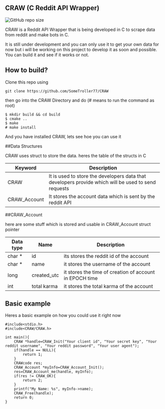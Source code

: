 ## CRAW (C Reddit API Wrapper)
![GitHub repo size](https://img.shields.io/github/repo-size/SomeTroller77/CRAW)

CRAW is a Reddit API Wrapper that is being developed in C to scrape data from reddit and make bots in C.

It is still under development and you can only use it to get your own data for now but i will be working on this project to develop it as soon and possible.
You can build it and see if it works or not.

## How to build?

Clone this repo using
```
git clone https://github.com/SomeTroller77/CRAW
```

then go into the CRAW Directory and do
(# means to run the command as root)
```
$ mkdir build && cd build
$ cmake ..
$ make
# make install
```

And you have installed CRAW, lets see hoe you can use it

##Data Structures

CRAW uses struct to store the data. heres the table of the structs in C

| Keyword | Description |
| --- | --- |
| CRAW | It is used to store the developers data that developers provide which will be used to send requests |
| CRAW_Account | It stores the account data which is sent by the reddit API |

##CRAW_Account

here are some stuff which is stored and usable in CRAW_Account struct pointer

| Data type | Name | Description |
| --------- | ---- | ----------- |
| char * | id | its stores the reddit id of the account |
| char * | name | it stores the username of the account |
| long | created_utc | it stores the time of creation of account in EPOCH time |
| int | total karma | it stores the total karma of the account |


## Basic example

Heres a basic example on how you could use it right now

```
#include<stdio.h>
#include<CRAW/CRAW.h>

int main(){
	CRAW *handle=CRAW_Init("Your client id", "Your secret key", "Your reddit username", "Your reddit password", "Your user agent");
	if(handle == NULL){
		return 1;
	}
	CRAWcode res;
	CRAW_Account *myInfo=CRAW_Account_Init();
	res=CRAW_Account_me(handle, myInfo);
	if(res != CRAW_OK){
		return 2;
	}
	printf("My Name: %s", myInfo->name);
	CRAW_Free(handle);
	return 0;
}
```
